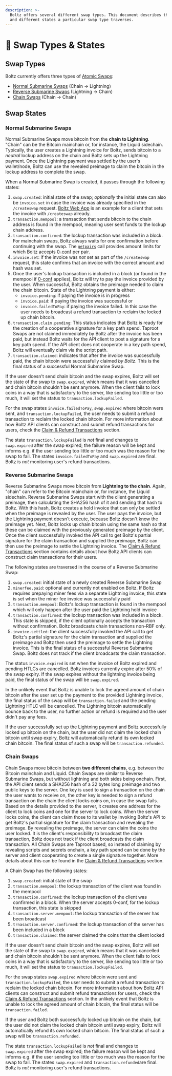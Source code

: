 ```yaml
---
description: >-
  Boltz offers several different swap types. This document describes the types
  and different states a particular swap type traverses.
---
```


# 🔁 Swap Types & States

## Swap Types

Boltz currently offers three types of
[Atomic Swaps](https://en.bitcoin.it/wiki/Atomic_swap):

- [Normal Submarine Swaps](lifecycle.md#normal-submarine-swaps) (Chain ->
  Lightning)
- [Reverse Submarine Swaps](lifecycle.md#reverse-submarine-swaps) (Lightning ->
  Chain)
- [Chain Swaps](lifecycle.md#chain-swaps) (Chain -> Chain)

## Swap States

### Normal Submarine Swaps

Normal Submarine Swaps move bitcoin from the **chain to Lightning**. "Chain" can
be the Bitcoin mainchain or, for instance, the Liquid sidechain. Typically, the
user creates a Lightning invoice for Boltz, sends bitcoin to a _neutral_ lockup
address on the chain and Boltz sets up the Lightning payment. Once the Lightning
payment was settled by the user's wallet/node, Boltz can use the revealed
preimage to claim the bitcoin in the lockup address to complete the swap.

When a Normal Submarine Swap is created, it passes through the following states:

1. `swap.created`: initial state of the swap; _optionally_ the initial state can
   also be `invoice.set` in case the invoice was already specified in the
   `/createswap` request.
   [Boltz Web App](https://github.com/BoltzExchange/boltz-web-app) is an example
   for a client that sets the invoice with `/createswap` already.
2. `transaction.mempool`: a transaction that sends bitcoin to the chain address
   is found in the mempool, meaning user sent funds to the lockup chain address.
3. `transaction.confirmed`: the lockup transaction was included in a block. For
   mainchain swaps, Boltz always waits for one confirmation before continuing
   with the swap. The [`getpairs`](api-v1.md#supported-pairs) call provides
   amount limits for which Boltz accepts [0-conf](0-conf.md) per pair.
4. `invoice.set`: if the invoice was _not_ set as part of the `/createswap`
   request, this state confirms that an invoice with the correct amount and hash
   was set.
5. Once the user's lockup transaction is included in a block (or found in the
   mempool if [0-conf](0-conf.md) applies), Boltz will try to pay the invoice
   provided by the user. When successful, Boltz obtains the preimage needed to
   claim the chain bitcoin. State of the Lightning payment is either:
   - `invoice.pending`: if paying the invoice is in progress
   - `invoice.paid`: if paying the invoice was successful or
   - `invoice.failedToPay`: if paying the invoice failed. In this case the user
     needs to broadcast a refund transaction to reclaim the locked up chain
     bitcoin.
6. `transaction.claim.pending`: This status indicates that Boltz is ready for
   the creation of a cooperative signature for a key path spend. Taproot Swaps
   are not claimed immediately by Boltz after the invoice has been paid, but
   instead Boltz waits for the API client to post a signature for a key path
   spend. If the API client does not cooperate in a key path spend, Boltz will
   eventually claim via the script path.
7. `transaction.claimed`: indicates that after the invoice was successfully
   paid, the chain bitcoin were successfully claimed _by Boltz_. This is the
   final status of a successful Normal Submarine Swap.

If the user doesn't send chain bitcoin and the swap expires, Boltz will set the
state of the swap to `swap.expired`, which means that it was cancelled and chain
bitcoin shouldn't be sent anymore. When the client fails to lock coins in a way
that is satisfactory to the server, like sending too little or too much, it will
set the status to `transaction.lockupFailed`.

For the swap states `invoice.failedToPay`, `swap.expired` where bitcoin were
sent, and `transaction.lockupFailed`, the user needs to submit a refund
transaction to reclaim the locked chain bitcoin. For more information about how
Boltz API clients can construct and submit refund transactions for users, check
the [Claim & Refund Transactions](claiming-swaps.md) section.

The state `transaction.lockupFailed` is _not_ final and changes to
`swap.expired` after the swap expired; the failure reason will be kept and
informs e.g. if the user sending too little or too much was the reason for the
swap to fail. The states `invoice.failedToPay` and `swap.expired` are final.
Boltz is _not_ monitoring user's refund transactions.

### Reverse Submarine Swaps

Reverse Submarine Swaps move bitcoin from **Lightning to the chain**. Again,
"chain" can refer to the Bitcoin mainchain or, for instance, the Liquid
sidechain. Reverse Submarine Swaps start with the client generating a preimage,
then calculating the SHA256 hash of it and sending that hash to Boltz. With this
hash, Boltz creates a hold invoice that can only be settled when the preimage is
revealed by the user. The user pays the invoice, but the Lightning payment
doesn't execute, because Boltz doesn't know the preimage yet. Next, Boltz locks
up chain bitcoin using the same hash so that these can be claimed with the
previously generated preimage by the client. Once the client successfully
invoked the API call to get Boltz's partial signature for the claim transaction
and supplied the preimage, Boltz can then use the preimage to settle the
Lightning invoice. The [Claim & Refund Transactions](claiming-swaps.md) section
contains details about how Boltz API clients can construct claim transactions
for their users.

The following states are traversed in the course of a Reverse Submarine Swap:

1. `swap.created`: initial state of a newly created Reverse Submarine Swap
2. `minerfee.paid`: optional and currently not enabled on Boltz. If Boltz
   requires prepaying miner fees via a separate Lightning invoice, this state is
   set when the miner fee invoice was successfully paid
3. `transaction.mempool`: Boltz's lockup transaction is found in the mempool
   which will only happen after the user paid the Lightning hold invoice
4. `transaction.confirmed`: the lockup transaction was included in a block. This
   state is skipped, if the client optionally accepts the transaction without
   confirmation. Boltz broadcasts chain transactions non-RBF only.
5. `invoice.settled`: the client successfully invoked the API call to get
   Boltz's partial signature for the claim transaction and supplied the preimage
   and Boltz then used the preimage to settle the Lightning invoice. This is the
   final status of a successful Reverse Submarine Swap. Boltz does not track if
   the client broadcasts the claim transaction.

The status `invoice.expired` is set when the invoice of Boltz expired and
pending HTLCs are cancelled. Boltz invoices currently expire after 50% of the
swap expiry. If the swap expires without the lightning invoice being paid, the
final status of the swap will be `swap.expired`.

In the unlikely event that Boltz is unable to lock the agreed amount of chain
bitcoin after the user set up the payment to the provided Lightning invoice, the
final status of the swap will be `transaction.failed` and the pending Lightning
HTLC will be cancelled. The Lightning bitcoin automatically bounce back to the
user, no further action or refund is required and the user didn't pay any fees.

If the user successfully set up the Lightning payment and Boltz successfully
locked up bitcoin on the chain, but the user did not claim the locked chain
bitcoin until swap expiry, Boltz will automatically refund its own locked chain
bitcoin. The final status of such a swap will be `transaction.refunded`.

### Chain Swaps

Chain Swaps move bitcoin between **two different chains**, e.g. between the
Bitcoin mainchain and Liquid. Chain Swaps are similar to Reverse Submarine
Swaps, but without lightning and both sides being onchain. First, the API client
sends a SHA256 hash of a 32 bytes long preimage and two public keys to the
server. One key is used to sign a transaction on the chain the user wants to
receive on, the other key is needed to sign a refund transaction on the chain
the client locks coins on, in case the swap fails. Based on the details provided
to the server, it creates one address for the client to lock coins and one for
the server to lock coins. When the server locks coins, the client can claim
those to its wallet by invoking Boltz's API to get Boltz's partial signature for
the claim transaction and revealing the preimage. By revealing the preimage, the
server can claim the coins the user locked. It is the client's responsibility to
broadcast the claim transaction, Boltz does not track if the client broadcasts
the claim transaction. All Chain Swaps are Taproot based, so instead of claiming
by revealing scripts and secrets onchain, a key path spend can be done by the
server and client cooperating to create a single signature together. More
details about this can be found in the
[Claim & Refund Transactions](claiming-swaps.md) section.

A Chain Swap has the following states:

1. `swap.created`: initial state of the swap
2. `transaction.mempool`: the lockup transaction of the client was found in the
   mempool
3. `transaction.confirmed`: the lockup transaction of the client was confirmed
   in a block. When the server accepts 0-conf, for the lockup transaction, this
   state is skipped
4. `transaction.server.mempool`: the lockup transaction of the server has been
   broadcast
5. `trnasaction.server.confirmed`: the lockup transaction of the server has been
   included in a block
6. `transaction.claimed`: the server claimed the coins that the client locked

If the user doesn't send chain bitcoin and the swap expires, Boltz will set the
state of the swap to `swap.expired`, which means that it was cancelled and chain
bitcoin shouldn't be sent anymore. When the client fails to lock coins in a way
that is satisfactory to the server, like sending too little or too much, it will
set the status to `transaction.lockupFailed`.

For the swap states `swap.expired` where bitcoin were sent and
`transaction.lockupFailed`, the user needs to submit a refund transaction to
reclaim the locked chain bitcoin. For more information about how Boltz API
clients can construct and submit refund transactions for users, check the
[Claim & Refund Transactions](claiming-swaps.md) section. In the unlikely event
that Boltz is unable to lock the agreed amount of chain bitcoin, the final
status will be `transaction.failed`.

If the user and Boltz both successfully locked up bitcoin on the chain, but the
user did not claim the locked chain bitcoin until swap expiry, Boltz will
automatically refund its own locked chain bitcoin. The final status of such a
swap will be `transaction.refunded`.

The state `transaction.lockupFailed` is _not_ final and changes to
`swap.expired` after the swap expired; the failure reason will be kept and
informs e.g. if the user sending too little or too much was the reason for the
swap to fail. The states `swap.expired` and `transaction.refunded`are final.
Boltz is _not_ monitoring user's refund transactions.
